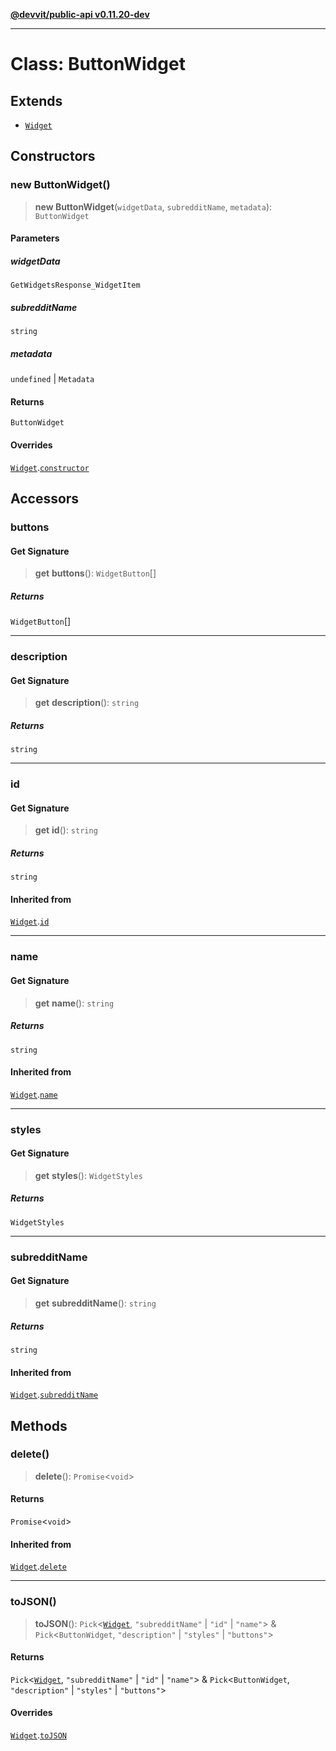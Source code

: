[**@devvit/public-api v0.11.20-dev**](../../README.md)

---

# Class: ButtonWidget

## Extends

- [`Widget`](Widget.md)

## Constructors

<a id="constructor"></a>

### new ButtonWidget()

> **new ButtonWidget**(`widgetData`, `subredditName`, `metadata`): `ButtonWidget`

#### Parameters

##### widgetData

`GetWidgetsResponse_WidgetItem`

##### subredditName

`string`

##### metadata

`undefined` | `Metadata`

#### Returns

`ButtonWidget`

#### Overrides

[`Widget`](Widget.md).[`constructor`](Widget.md#constructor)

## Accessors

<a id="buttons"></a>

### buttons

#### Get Signature

> **get** **buttons**(): `WidgetButton`[]

##### Returns

`WidgetButton`[]

---

<a id="description"></a>

### description

#### Get Signature

> **get** **description**(): `string`

##### Returns

`string`

---

<a id="id"></a>

### id

#### Get Signature

> **get** **id**(): `string`

##### Returns

`string`

#### Inherited from

[`Widget`](Widget.md).[`id`](Widget.md#id)

---

<a id="name"></a>

### name

#### Get Signature

> **get** **name**(): `string`

##### Returns

`string`

#### Inherited from

[`Widget`](Widget.md).[`name`](Widget.md#name)

---

<a id="styles"></a>

### styles

#### Get Signature

> **get** **styles**(): `WidgetStyles`

##### Returns

`WidgetStyles`

---

<a id="subredditname"></a>

### subredditName

#### Get Signature

> **get** **subredditName**(): `string`

##### Returns

`string`

#### Inherited from

[`Widget`](Widget.md).[`subredditName`](Widget.md#subredditname)

## Methods

<a id="delete"></a>

### delete()

> **delete**(): `Promise`\<`void`\>

#### Returns

`Promise`\<`void`\>

#### Inherited from

[`Widget`](Widget.md).[`delete`](Widget.md#delete)

---

<a id="tojson"></a>

### toJSON()

> **toJSON**(): `Pick`\<[`Widget`](Widget.md), `"subredditName"` \| `"id"` \| `"name"`\> & `Pick`\<`ButtonWidget`, `"description"` \| `"styles"` \| `"buttons"`\>

#### Returns

`Pick`\<[`Widget`](Widget.md), `"subredditName"` \| `"id"` \| `"name"`\> & `Pick`\<`ButtonWidget`, `"description"` \| `"styles"` \| `"buttons"`\>

#### Overrides

[`Widget`](Widget.md).[`toJSON`](Widget.md#tojson)
